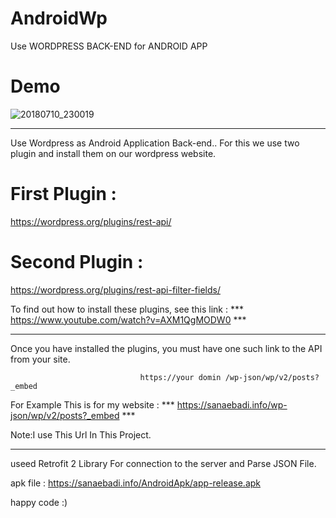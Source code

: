 # AndroidWp
Use WORDPRESS BACK-END for ANDROID APP


# Demo


![20180710_230019](https://user-images.githubusercontent.com/26750131/42530016-0c11233a-844e-11e8-9be1-1e5504aae172.gif)



---

Use Wordpress as Android Application Back-end..
For this we use two plugin and install them on our wordpress website.

# First Plugin : 

https://wordpress.org/plugins/rest-api/

# Second Plugin :

https://wordpress.org/plugins/rest-api-filter-fields/

To find out how to install these plugins, see this link : *** https://www.youtube.com/watch?v=AXM1QgMODW0 ***

---

Once you have installed the plugins, you must have one such link to the API from your site.

                                 https://your domin /wp-json/wp/v2/posts?_embed
                                 
For Example This is for my website : *** https://sanaebadi.info/wp-json/wp/v2/posts?_embed ***

Note:I use This Url In This Project.

---
useed Retrofit 2 Library For connection to the server and Parse JSON File.

apk file : https://sanaebadi.info/AndroidApk/app-release.apk

happy code :)
